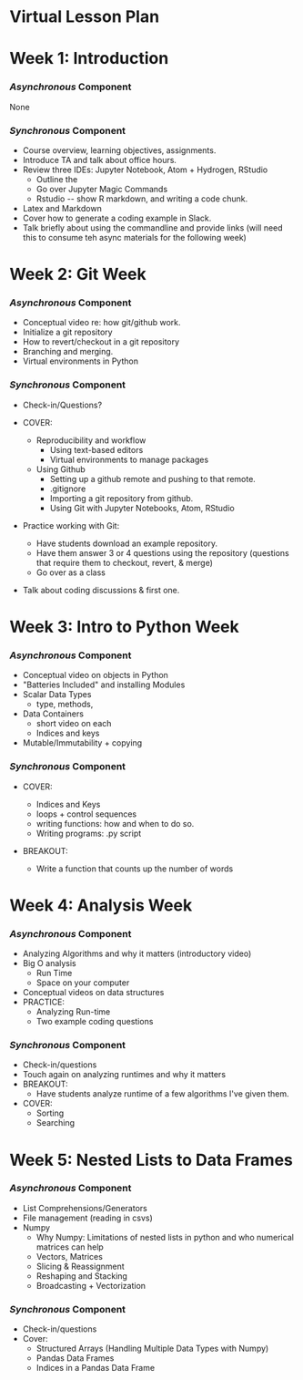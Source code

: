# Virtual Lesson Plan

# Week 1: Introduction 

### _Asynchronous_ Component

None

### _Synchronous_ Component

- Course overview, learning objectives, assignments.
- Introduce TA and talk about office hours.
- Review three IDEs: Jupyter Notebook, Atom + Hydrogen, RStudio
  - Outline the 
  - Go over Jupyter Magic Commands
  - Rstudio -- show R markdown, and writing a code chunk.
- Latex and Markdown
- Cover how to generate a coding example in Slack. 
- Talk briefly about using the commandline and provide links (will need this to consume teh async materials for the following week)


# Week 2: Git Week

### _Asynchronous_ Component

- Conceptual video re: how git/github work.
- Initialize a git repository
- How to revert/checkout in a git repository
- Branching and merging. 
- Virtual environments in Python

### _Synchronous_ Component 

- Check-in/Questions?

- COVER:
  + Reproducibility and workflow
    + Using text-based editors
    + Virtual environments to manage packages
  + Using Github
    + Setting up a github remote and pushing to that remote.
    + .gitignore
    + Importing a git repository from github.
    + Using Git with Jupyter Notebooks, Atom, RStudio
    
+ Practice working with Git:
  + Have students download an example repository.
  + Have them answer 3 or 4 questions using the repository (questions that require them to checkout, revert, & merge)
  + Go over as a class
  
+ Talk about coding discussions & first one. 

# Week 3: Intro to Python Week

### _Asynchronous_ Component

- Conceptual video on objects in Python
- "Batteries Included" and installing Modules
- Scalar Data Types
  + type, methods, 
- Data Containers
  + short video on each
  + Indices and keys
- Mutable/Immutability + copying 

### _Synchronous_ Component 

- COVER:
  - Indices and Keys
  - loops + control sequences
  - writing functions: how and when to do so. 
  - Writing programs: .py script
  
- BREAKOUT:
  - Write a function that counts up the number of words


# Week 4: Analysis Week

### _Asynchronous_ Component

- Analyzing Algorithms and why it matters (introductory video)
- Big O analysis
  + Run Time
  + Space on your computer
- Conceptual videos on data structures
- PRACTICE:
  + Analyzing Run-time
  + Two example coding questions

### _Synchronous_ Component 

- Check-in/questions
- Touch again on analyzing runtimes and why it matters
- BREAKOUT:
  - Have students analyze runtime of a few algorithms I've given them. 
- COVER:
  + Sorting
  + Searching


# Week 5: Nested Lists to Data Frames

### _Asynchronous_ Component

- List Comprehensions/Generators
- File management (reading in csvs)
- Numpy
  + Why Numpy: Limitations of nested lists in python and who numerical matrices can help
  + Vectors, Matrices
  + Slicing & Reassignment
  + Reshaping and Stacking
  + Broadcasting + Vectorization
  
### _Synchronous_ Component

- Check-in/questions
- Cover:
  + Structured Arrays (Handling Multiple Data Types with Numpy)
  + Pandas Data Frames
  + Indices in a Pandas Data Frame